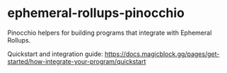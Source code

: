 # ephemeral-rollups-pinocchio

Pinocchio helpers for building programs that integrate with Ephemeral Rollups.

Quickstart and integration guide:
https://docs.magicblock.gg/pages/get-started/how-integrate-your-program/quickstart
